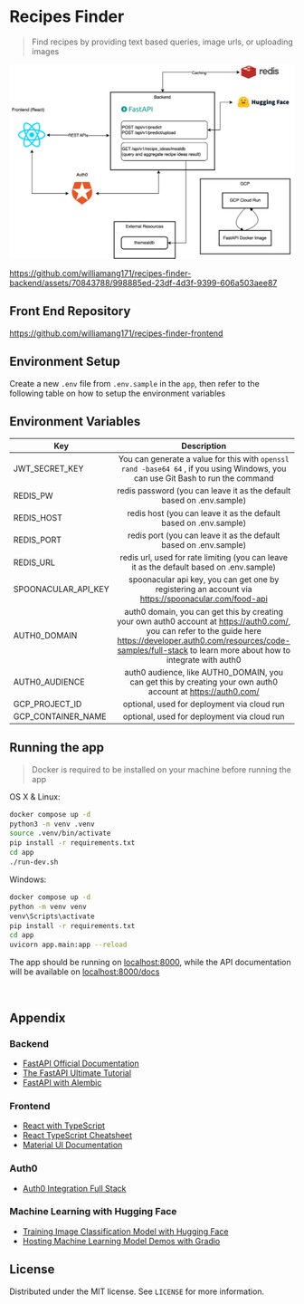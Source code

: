 # Recipes Finder

> Find recipes by providing text based queries, image urls, or uploading images

![alt text](/assets/diagram.drawio.png)

https://github.com/williamang171/recipes-finder-backend/assets/70843788/998885ed-23df-4d3f-9399-606a503aee87

## Front End Repository

https://github.com/williamang171/recipes-finder-frontend

## Environment Setup

Create a new `.env` file from `.env.sample` in the `app`, then refer to the following table on how to setup the environment variables

## Environment Variables

| Key                 |                                                                                                              Description                                                                                                               |
| ------------------- | :------------------------------------------------------------------------------------------------------------------------------------------------------------------------------------------------------------------------------------: |
| JWT_SECRET_KEY      |                                                    You can generate a value for this with `openssl rand -base64 64` , if you using Windows, you can use Git Bash to run the command                                                    |
| REDIS_PW            |                                                                                 redis password (you can leave it as the default based on .env.sample)                                                                                  |
| REDIS_HOST          |                                                                                   redis host (you can leave it as the default based on .env.sample)                                                                                    |
| REDIS_PORT          |                                                                                   redis port (you can leave it as the default based on .env.sample)                                                                                    |
| REDIS_URL           |                                                                        redis url, used for rate limiting (you can leave it as the default based on .env.sample)                                                                        |
| SPOONACULAR_API_KEY |                                                                  spoonacular api key, you can get one by registering an account via https://spoonacular.com/food-api                                                                   |
| AUTH0_DOMAIN        | auth0 domain, you can get this by creating your own auth0 account at https://auth0.com/, you can refer to the guide here https://developer.auth0.com/resources/code-samples/full-stack to learn more about how to integrate with auth0 |
| AUTH0_AUDIENCE      |                                                              auth0 audience, like AUTH0_DOMAIN, you can get this by creating your own auth0 account at https://auth0.com/                                                              |
| GCP_PROJECT_ID      |                                                                                              optional, used for deployment via cloud run                                                                                               |
| GCP_CONTAINER_NAME  |                                                                                              optional, used for deployment via cloud run                                                                                               |

## Running the app

> Docker is required to be installed on your machine before running the app

OS X & Linux:

```sh
docker compose up -d
python3 -m venv .venv
source .venv/bin/activate
pip install -r requirements.txt
cd app
./run-dev.sh
```

Windows:

```sh
docker compose up -d
python -m venv venv
venv\Scripts\activate
pip install -r requirements.txt
cd app
uvicorn app.main:app --reload
```

The app should be running on [localhost:8000](localhost:8000), while the
API documentation will be available on [localhost:8000/docs](localhost:8000/docs)

<br />

## Appendix

### Backend

- [FastAPI Official Documentation](https://fastapi.tiangolo.com/)
- [The FastAPI Ultimate Tutorial](https://christophergs.com/python/2021/12/04/fastapi-ultimate-tutorial/)
- [FastAPI with Alembic](https://testdriven.io/blog/fastapi-sqlmodel/#alembic)

### Frontend

- [React with TypeScript](https://www.youtube.com/watch?v=ydkQlJhodio)
- [React TypeScript Cheatsheet](https://react-typescript-cheatsheet.netlify.app/docs/basic/setup)
- [Material UI Documentation](https://mui.com/material-ui/getting-started/overview/)

### Auth0

- [Auth0 Integration Full Stack](https://developer.auth0.com/resources/code-samples/full-stack)

### Machine Learning with Hugging Face

- [Training Image Classification Model with Hugging Face](https://huggingface.co/docs/transformers/tasks/image_classification)
- [Hosting Machine Learning Model Demos with Gradio](https://huggingface.co/course/chapter9/1)

## License

Distributed under the MIT license. See `LICENSE` for more information.
